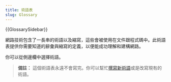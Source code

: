 ```yaml
---
title: 術語表
slug: Glossary
---
```


{{GlossarySidebar}}

網路技術包含了一長串的術語以及縮寫，這些會被使用在文件跟程式碼中。此術語表提供你需要知道的辭彙與縮寫的定義，以便能成功理解和建構網路。

你可以從側邊欄中選擇術語。

> **備註：** 這個術語表永遠不會寫完。你可以幫忙[撰寫新術語](/zh-TW/docs/MDN/Writing_guidelines/Howto/Write_a_new_entry_in_the_Glossary)或是改寫現有的術語。
